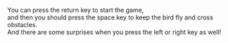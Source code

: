 You can press the return key to start the game,  
and then you should press the space key to keep the bird fly and cross obstacles.   
And there are some surprises when you press the left or right key as well!
